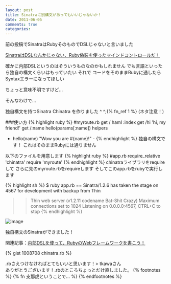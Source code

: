```yaml
---
layout: post
title: Sinatraに別構文があってもいいじゃないか！
date: 2011-06-05
comments: true
categories:
---
```



前の投稿でSinatraはRubyそのものでDSLじゃないと言いました

[SinatraはDSLなんかじゃない、Ruby偽装を使ったマインドコントロールだ！](/2011/06/03/Sinatra-DSL-Ruby/)

確かに内部DSLというのはそういうものなのかもしれません
でも言語といったら独自の構文くらいはもっていたい
それで
コードをそのままRubyに通したら
Syntaxエラーになってほしい

ちょっと意味不明ですけど...

そんなわけで...

独自構文を持つSinatra
Chinatra を作りました ^ ^;{% fn_ref 1 %}
(ネタ注意！)

###使い方
{% highlight ruby %}
#myroute.rb
get /
  haml :index
get /hi
  'hi, my friend!'
get /:name
  hello(params[:name])
helpers
  - hello(name)
    "Wow you are #{name}!" -
{% endhighlight %}
独自の構文です！
これはそのままRubyには通りません

以下のファイルを用意します
{% highlight ruby %}
#app.rb
require_relative 'chinatra'
require 'myroute'
{% endhighlight %}
chinatraライブラリをrequireして
さらに先のmyroute.rbをrequireします
そしてこのapp.rbをrubyで実行します

{% highlight sh %}
$ ruby app.rb
== Sinatra/1.2.6 has taken the stage on 4567 for development with backup from Thin
>> Thin web server (v1.2.11 codename Bat-Shit Crazy)
>> Maximum connections set to 1024
>> Listening on 0.0.0.0:4567, CTRL+C to stop
{% endhighlight %}

![image](http://img.f.hatena.ne.jp/images/fotolife/k/keyesberry/20110605/20110605170347.png)


独自構文のSinatraができました！

関連記事：[内部DSLを使って、RubyのWebフレームワークを書こう！](/2011/06/07/DSL-Ruby-Web/)

{% gist 1008708 chinatra.rb %}

.rbさえつけなければとてもいいと思います！> tkawaさん<br>ありがとうございます！.rbのところちょっとだけ直しました。
{% footnotes %}
   {% fn 支那虎ということで... %}
{% endfootnotes %}
